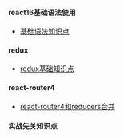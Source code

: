 #### react16基础语法使用
- [基础语法知识点](./1、基础知识.md)

#### redux
- [redux基础知识点](./2、redux基础知识点.md)

#### react-router4
- [react-router4和reducers合并](./3、react-router4.md)

#### 实战先关知识点
